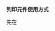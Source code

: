 **列印元件使用方式**

先在<script>區域引入該元件並定義
```C#
<script>
//引入列印模塊
import PrintModal from "@/components/Common/modals/PrintModal";
export default {
  //名稱
  name: "XXXXX",
  components: {
    //定義列印模塊
    PrintModal
  },
};
</script>
```
___
將該元件放置於中section中 並且撰寫方法於methods中
```html
<!-- 列印元件視窗 -->
<PrintModal ref="PrintModal" title="列印" :printXls="printXls" :printOdf="printOdf" />
```
```JS
//Xls格式列印
//方法
methods: {
  printXls() {
    window.open(
      
    );
    this.$refs.PrintModal.modal.hide();
  },
  //Odf格式列印
  printOdf() {
    window.open(
      
    );
    this.$refs.PrintModal.modal.hide();
  }
}
```
___
元件呼叫方式
```JS
//方法
methods: {
  //列印方法
  showPrintModal() {
    this.$refs.PrintModal.modal.show();
  },
};
</script>
```
